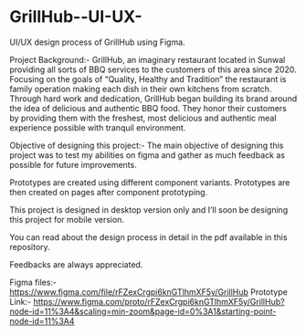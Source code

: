 # GrillHub--UI-UX-

UI/UX design process of GrillHub using Figma.

Project Background:-
GrillHub, an imaginary restaurant located in Sunwal providing all sorts of BBQ services to the customers of this area since 2020. 
Focusing on the goals of “Quality, Healthy and Tradition” the restaurant is family operation making each dish in their own kitchens from scratch. Through hard work and dedication, GrillHub began building its brand around the idea of delicious and authentic BBQ food.
They honor their customers by providing them with the freshest, most delicious and authentic meal experience possible with tranquil environment.

Objective of designing this project:-
The main objective of designing this project was to test my abilities on figma and gather as much feedback as possible for future improvements.

Prototypes are created using different component variants. Prototypes are then created on pages after component prototyping.

This project is designed in desktop version only and I’ll soon be designing this project for mobile version. 

You can read about the design process in detail in the pdf available in this repository.

Feedbacks are always appreciated.

Figma files:- https://www.figma.com/file/rFZexCrgpi6knGTlhmXF5y/GrillHub
Prototype Link:- https://www.figma.com/proto/rFZexCrgpi6knGTlhmXF5y/GrillHub?node-id=11%3A4&scaling=min-zoom&page-id=0%3A1&starting-point-node-id=11%3A4
